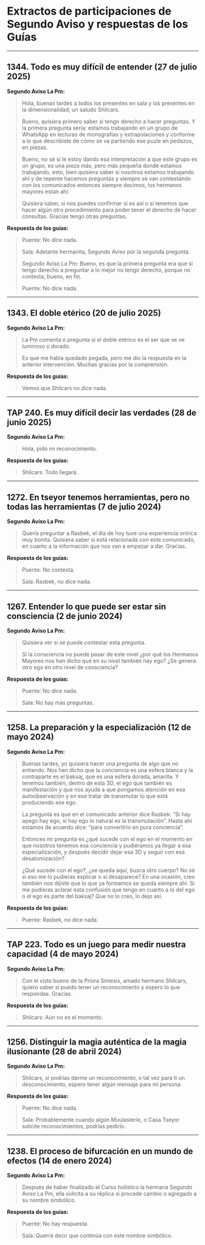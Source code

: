 # Extractos de participaciones de Segundo Aviso y respuestas de los Guías

---

## 1344. Todo es muy difícil de entender (27 de julio 2025)

**Segundo Aviso La Pm:**
> Hola, buenas tardes a todos los presentes en sala y los presentes en la dimensionalidad, un saludo Shilcars.
>
> Bueno, quisiera primero saber si tengo derecho a hacer preguntas. Y la primera pregunta sería: estamos trabajando en un grupo de WhatsApp en lecturas de monografías y extrapolaciones y conforme a lo que describiste de cómo se va partiendo ese puzle en pedazos, en piezas.
>
> Bueno, no sé si le estoy dando esa interpretación a que este grupo es un grupo, es una pieza más, pero más pequeña donde estamos trabajando, esto, bien quisiera saber si nosotros estamos trabajando ahí y de repente hacemos preguntas y siempre se van contestando con los comunicados entonces siempre decimos, los hermanos mayores están ahí.
>
> Quisiera saber, si nos puedes confirmar si es así o si tenemos que hacer algún otro procedimiento para poder tener el derecho de hacer consultas. Gracias tengo otras preguntas.

**Respuesta de los guías:**
> Puente: No dice nada.
>
> Sala: Adelante hermanita, Segundo Aviso por la segunda pregunta.
>
> Segundo Aviso La Pm: Bueno, es que la primera pregunta era que si tengo derecho a preguntar a lo mejor no tengo derecho, porque no contesta, bueno, en fin.
>
> Puente: No dice nada.

---

## 1343. El doble etérico (20 de julio 2025)

**Segundo Aviso La Pm:**
> La Pm comenta o pregunta sí el doble etérico es el ser que se ve luminoso o dorado.
>
> Es que me había quedado pegada, pero me dio la respuesta en la anterior intervención. Muchas gracias por la comprensión.

**Respuesta de los guías:**
> Vemos que Shilcars no dice nada.

---

## TAP 240. Es muy difícil decir las verdades (28 de junio 2025)

**Segundo Aviso La Pm:**
> Hola, pido mi reconocimiento.

**Respuesta de los guías:**
> Shilcars: Todo llegará.

---

## 1272. En tseyor tenemos herramientas, pero no todas las herramientas (7 de julio 2024)

**Segundo Aviso La Pm:**
> Quería preguntar a Rasbek, el día de hoy tuve una experiencia onírica muy bonita. Quisiera saber si está relacionada con este comunicado, en cuanto a la información que nos van a empezar a dar. Gracias.

**Respuesta de los guías:**
> Puente: No contesta.
>
> Sala: Rasbek, no dice nada.

---

## 1267. Entender lo que puede ser estar sin consciencia (2 de junio 2024)

**Segundo Aviso La Pm:**
> Quisiera ver si se puede contestar esta pregunta.
>
> Si la consciencia no puede pasar de este nivel ¿por qué los Hermanos Mayores nos han dicho que en su nivel también hay ego? ¿Se genera otro ego en otro nivel de consciencia?

**Respuesta de los guías:**
> Puente: No dice nada.
>
> Sala: No hay más preguntas.

---

## 1258. La preparación y la especialización (12 de mayo 2024)

**Segundo Aviso La Pm:**
> Buenas tardes, yo quisiera hacer una pregunta de algo que no entiendo. Nos han dicho que la conciencia es una esfera blanca y la contraparte es el baksaj, que es una esfera dorada, amarilla. Y tenemos también, dentro de esta 3D, el ego que también es manifestación y que nos ayuda a que pongamos atención en esa autoobservación y en ese tratar de transmutar lo que está produciendo ese ego.
>
> La pregunta es que en el comunicado anterior dice Rasbek: “Si hay apego hay ego, si hay ego lo natural es la transmutación”. Hasta ahí estamos de acuerdo dice: “para convertirlo en pura conciencia”.
>
> Entonces mi pregunta es ¿qué sucede con el ego en el momento en que nosotros tenemos esa conciencia y pudiéramos ya llegar a esa especialización, y después decidir dejar esa 3D y seguir con esa desatomización?
>
> ¿Qué sucede con el ego?, ¿se queda aquí, busca otro cuerpo? No sé si eso me lo pudieras explicar o si desaparece? En una ocasión, creo también nos dijiste que lo que ya formamos se queda siempre ahí. Si me pudieras aclarar esta confusión que tengo en cuanto a lo del ego o el ego es parte del baksaj? Que no lo creo, lo dejo así.

**Respuesta de los guías:**
> Puente: Rasbek, no dice nada.

---

## TAP 223. Todo es un juego para medir nuestra capacidad (4 de mayo 2024)

**Segundo Aviso La Pm:**
> Con el visto bueno de la Priora Síntesis, amado hermano Shilcars, quiero saber si puedo tener un reconocimiento y espero lo que respondas. Gracias.

**Respuesta de los guías:**
> Shilcars: Aún no es el momento.

---

## 1256. Distinguir la magia auténtica de la magia ilusionante (28 de abril 2024)

**Segundo Aviso La Pm:**
> Shilcars, si podrías darme un reconocimiento, o tal vez para ti un desconocimiento, espero tener algún mensaje para mi persona.

**Respuesta de los guías:**
> Puente: No dice nada.
>
> Sala: Probablemente cuando algún Muulasterio, o Casa Tseyor solicite reconocimientos, podrías pedirlo.

---

## 1238. El proceso de bifurcación en un mundo de efectos (14 de enero 2024)

**Segundo Aviso La Pm:**
> Después de haber finalizado el Curso holístico la hermana Segundo Aviso La Pm, ella solicita a su réplica si procede cambio o agregado a su nombre simbólico.

**Respuesta de los guías:**
> Puente: No hay respuesta.
>
> Sala: Querrá decir que continúa con este nombre simbólico.


